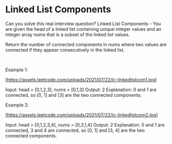 # Linked List Components

Can you solve this real interview question? Linked List Components - You are given the head of a linked list containing unique integer values and an integer array nums that is a subset of the linked list values.

Return the number of connected components in nums where two values are connected if they appear consecutively in the linked list.

 

Example 1:

[https://assets.leetcode.com/uploads/2021/07/22/lc-linkedlistcom1.jpg]


Input: head = [0,1,2,3], nums = [0,1,3]
Output: 2
Explanation: 0 and 1 are connected, so [0, 1] and [3] are the two connected components.


Example 2:

[https://assets.leetcode.com/uploads/2021/07/22/lc-linkedlistcom2.jpg]


Input: head = [0,1,2,3,4], nums = [0,3,1,4]
Output: 2
Explanation: 0 and 1 are connected, 3 and 4 are connected, so [0, 1] and [3, 4] are the two connected components.